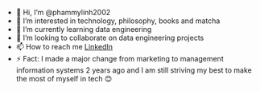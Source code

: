 - 👋 Hi, I’m @phammylinh2002
- 👀 I’m interested in technology, philosophy, books and matcha
- 🌱 I’m currently learning data engineering
- 💞️ I’m looking to collaborate on data engineering projects
- 📫 How to reach me [LinkedIn](www.linkedin.com/in/phammylinh2002)
- ⚡ Fact: I made a major change from marketing to management information systems 2 years ago and I am still striving my best to make the most of myself in tech 😊

<!---
phammylinh2002/phammylinh2002 is a ✨ special ✨ repository because its `README.md` (this file) appears on your GitHub profile.
You can click the Preview link to take a look at your changes.
--->
